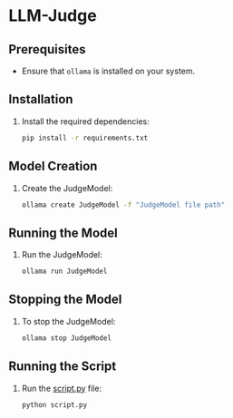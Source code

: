 # LLM-Judge

## Prerequisites
- Ensure that `ollama` is installed on your system.

## Installation
1. Install the required dependencies:
    ```sh
    pip install -r requirements.txt
    ```

## Model Creation
1. Create the JudgeModel:
    ```sh
    ollama create JudgeModel -f "JudgeModel file path"
    ```

## Running the Model
1. Run the JudgeModel:
    ```sh
    ollama run JudgeModel
    ```

## Stopping the Model
1. To stop the JudgeModel:
    ```sh
    ollama stop JudgeModel
    ```

## Running the Script
1. Run the [script.py](https://github.com/QuestPK/LLM-Judge/blob/dev/script.py) file:
    ```sh
    python script.py
    ```